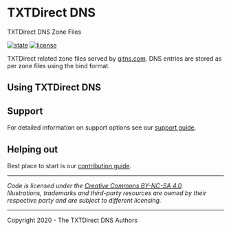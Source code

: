 # TXTDirect DNS

TXTDirect DNS Zone Files

 [![state](https://img.shields.io/badge/state-stable-green.svg)]() [![license](https://img.shields.io/github/license/txtdirect/dns.svg)](LICENSE)



TXTDirect related zone files served by [gitns.com](https://about.gitns.com).
DNS entries are stored as per zone files using the bind format.

## Using TXTDirect DNS


## Support
For detailed information on support options see our [support guide](/SUPPORT.md).

## Helping out
Best place to start is our [contribution guide](/CONTRIBUTING.md).

----

*Code is licensed under the [Creative Commons BY-NC-SA 4.0](/LICENSE).*  
*Illustrations, trademarks and third-party resources are owned by their respective party and are subject to different licensing.*

---

Copyright 2020 - The TXTDirect DNS Authors


